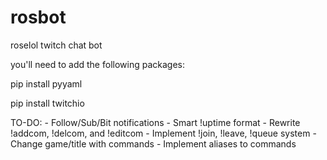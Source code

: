 # rosbot
roselol twitch chat bot

you'll need to add the following packages:

  pip install pyyaml

  pip install twitchio
  
  
  TO-DO:
    - Follow/Sub/Bit notifications
    - Smart !uptime format
    - Rewrite !addcom, !delcom, and !editcom
    - Implement !join, !leave, !queue system
    - Change game/title with commands
    - Implement aliases to commands
